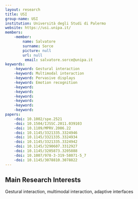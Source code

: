 ```yaml
---
layout: research
title: USI
group-name: USI
institution: Università degli Studi di Palermo
website: https://usi.unipa.it/
members: 
    -member: 
        name: Salvatore
        surname: Sorce
        picture: null
        url: null
		 email: salvatore.sorce@unipa.it
keywords: 
    -keyword: Gestural interaction
    -keyword: Multimodal interaction
    -keyword: Pervasive displays
    -keyword: Emotion recognition
    -keyword: 
    -keyword: 
    -keyword: 
    -keyword: 
    -keyword: 
    -keyword: 
papers: 
    -doi: 10.1002/spe.2521
    -doi: 10.1504/IJSSC.2011.039103
    -doi: 10.1109/MPRV.2006.22
    -doi: 10.1145/3321335.3324946
    -doi: 10.1145/3321335.3324934
    -doi: 10.1145/3321335.3324942
    -doi: 10.1145/3290607.3312927
    -doi: 10.1145/3205873.3205888
    -doi: 10.1007/978-3-319-58071-5_7
    -doi: 10.1145/3078810.3078822
---
```



## Main Research Interests
Gestural interaction, multimodal interaction, adaptive interfaces
